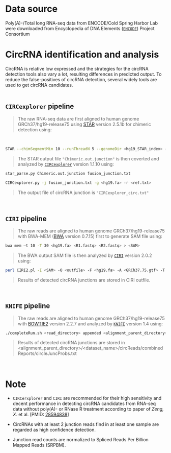 
# Data source  
Poly(A)-/Total long RNA-seq data from ENCODE/Cold Spring Harbor Lab were downloaded from Encyclopedia of DNA Elements ([`ENCODE`](http://hgdownload.cse.ucsc.edu/goldenPath/hg19/encodeDCC/wgEncodeCshlLongRnaSeq/)) Project Consortium 
<br>

# CircRNA identification and analysis  

CircRNA is relative low expressed and the strategies for the circRNA detection tools also vary a lot, resulting differences in predicted output. To reduce the false-positives of circRNA detection, several widely tools are used to get circRNA candidates.  
<br>
  
## `CIRCexplorer` pipeline 
> The raw RNA-seq data are first aligned to human genome GRCh37/hg19-release75 using [STAR](https://github.com/alexdobin/STAR) version 2.5.1b for chimeric detection using:  
<br>

```Bash
STAR --chimSegmentMin 10 --runThreadN 5 --genomeDir <hg19_STAR_index> --readFilesIn <R1.fastq> <R2.fastq>  
```
> The STAR output file `"Chimeric.out.junction"` is then coverted and analyzed by [`CIRCexplorer`](https://github.com/YangLab/CIRCexplorer) version 1.1.10 using:  

```Bash
star_parse.py Chimeric.out.junction fusion_junction.txt
  
CIRCexplorer.py -j fusion_junction.txt -g <hg19.fa> -r <ref.txt>  
```
> The output file of circRNA junction is `"CIRCexplorer_circ.txt"`  
<br>

## `CIRI` pipeline
> The raw reads are aligned to human genome GRCh37/hg19-release75 with BWA-MEM ([BWA](https://github.com/lh3/bwa) version 0.7.15) first to generate SAM file using:  

```Bash
bwa mem –t 10 -T 30 <hg19.fa> <R1.fastq> <R2.fastq> > <SAM>
```

> The BWA output SAM file is then analyzed by [`CIRI`](https://sourceforge.net/projects/ciri/) version 2.0.2 using:  

```Bash
perl CIRI2.pl -I <SAM> -O <outfile> -F <hg19.fa> -A <GRCh37.75.gtf> -T 10
```

> Results of detected circRNA junctions are stored in CIRI outfile.  
<br>


## `KNIFE` pipeline
> The raw reads are aligned to human genome GRCh37/hg19-release75 with [BOWTIE2](http://bowtie-bio.sourceforge.net/bowtie2) version 2.2.7 and analyzed by [`KNIFE`](https://github.com/lindaszabo/KNIFE) version 1.4 using:  

```Bash
./completeRun.sh <read_directory> appended <alignment_parent_directory> <dataset_name> 13 sam_large_phred64 circReads 50 0
```

> Results of detected circRNA junctions are stored in <alignment_parent_directory>/<dataset_name>/circReads/combinedReports/circleJuncProbs.txt  
<br>

# Note  
* `CIRCerxplorer` and `CIRI` are recommended for their high sensitivity and decent performance in detecting circRNA candidates from RNA-seq data without poly(A)- or RNase R treatment according to paper of *Zeng, X.* et al. \[PMID: [28594838](https://www.ncbi.nlm.nih.gov/pubmed/?term=A+comprehensive+overview+and+evaluation+of+circular+RNA+detection+tools)\]  

* CircRNAs with at least 2 junction reads find in at least one sample are regarded as high confidence detection.  
  
* Junction read counts are normalized to Spliced Reads Per Billion Mapped Reads (SRPBM).  

<br><br>

